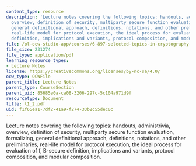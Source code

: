 ```yaml
---
content_type: resource
description: 'Lecture notes covering the following topics: handouts, administrivia,
  overview, definition of security, multiparty secure function evaluation, formalizing,
  general definitional approach, definitions, notations, and other preliminaries,
  real-life model for protocol execution, the ideal process for evaluation of f, B-secure
  definition, implications and variants, protocol composition, and modular composition.'
file: /ol-ocw-studio-app/courses/6-897-selected-topics-in-cryptography-spring-2004/f1f65ea17df241a9f27433b2c55dec0c_l1_2.pdf
file_size: 231274
file_type: application/pdf
learning_resource_types:
- Lecture Notes
license: https://creativecommons.org/licenses/by-nc-sa/4.0/
ocw_type: OCWFile
parent_title: Lecture Notes
parent_type: CourseSection
parent_uid: 85685e0a-ca08-3206-297c-5c104a971d9f
resourcetype: Document
title: l1_2.pdf
uid: f1f65ea1-7df2-41a9-f274-33b2c55dec0c
---
```

Lecture notes covering the following topics: handouts, administrivia, overview, definition of security, multiparty secure function evaluation, formalizing, general definitional approach, definitions, notations, and other preliminaries, real-life model for protocol execution, the ideal process for evaluation of f, B-secure definition, implications and variants, protocol composition, and modular composition.